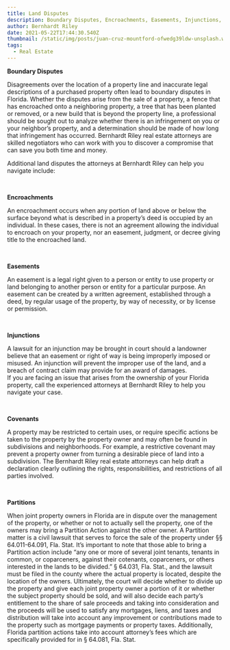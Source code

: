 ```yaml
---
title: Land Disputes
description: Boundary Disputes, Encroachments, Easements, Injunctions, Covenants, Partitions
author: Bernhardt Riley
date: 2021-05-22T17:44:30.540Z
thumbnail: /static/img/posts/juan-cruz-mountford-ofwedg39ldw-unsplash.webp
tags:
  - Real Estate
---
```

**Boundary Disputes**

Disagreements over the location of a property line and inaccurate legal descriptions of a purchased property often lead to boundary disputes in Florida. Whether the disputes arise from the sale of a property, a fence that has encroached onto a neighboring property, a tree that has been planted or removed, or a new build that is beyond the property line, a professional should be sought out to analyze whether there is an infringement on you or your neighbor’s property, and a determination should be made of how long that infringement has occurred. Bernhardt Riley real estate attorneys are skilled negotiators who can work with you to discover a compromise that can save you both time and money.

Additional land disputes the attorneys at Bernhardt Riley can help you navigate include:

 

**Encroachments**

An encroachment occurs when any portion of land above or below the surface beyond what is described in a property’s deed is occupied by an individual. In these cases, there is not an agreement allowing the individual to encroach on your property, nor an easement, judgment, or decree giving title to the encroached land.

 

**Easements**

An easement is a legal right given to a person or entity to use property or land belonging to another person or entity for a particular purpose. An easement can be created by a written agreement, established through a deed, by regular usage of the property, by way of necessity, or by license or permission.

 

**Injunctions**

A lawsuit for an injunction may be brought in court should a landowner believe that an easement or right of way is being improperly imposed or misused. An injunction will prevent the improper use of the land, and a breach of contract claim may provide for an award of damages.\
If you are facing an issue that arises from the ownership of your Florida property, call the experienced attorneys at Bernhardt Riley to help you navigate your case.

 

**Covenants**

A property may be restricted to certain uses, or require specific actions be taken to the property by the property owner and may often be found in subdivisions and neighborhoods. For example, a restrictive covenant may prevent a property owner from turning a desirable piece of land into a subdivision. The Bernhardt Riley real estate attorneys can help draft a declaration clearly outlining the rights, responsibilities, and restrictions of all parties involved.

 

**Partitions**

When joint property owners in Florida are in dispute over the management of the property, or whether or not to actually sell the property, one of the owners may bring a Partition Action against the other owner. A Partition matter is a civil lawsuit that serves to force the sale of the property under §§ 64.011-64.091, Fla. Stat. It’s important to note that those able to bring a Partition action include “any one or more of several joint tenants, tenants in common, or coparceners, against their cotenants, coparceners, or others interested in the lands to be divided.” § 64.031, Fla. Stat., and the lawsuit must be filed in the county where the actual property is located, despite the location of the owners. Ultimately, the court will decide whether to divide up the property and give each joint property owner a portion of it or whether the subject property should be sold, and will also decide each party’s entitlement to the share of sale proceeds and taking into consideration and the proceeds will be used to satisfy any mortgages, liens, and taxes and distribution will take into account any improvement or contributions made to the property such as mortgage payments or property taxes. Additionally, Florida partition actions take into account attorney’s fees which are specifically provided for in § 64.081, Fla. Stat.